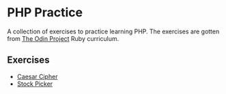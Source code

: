 # PHP Practice
A collection of exercises to practice learning PHP. The exercises are gotten from [The Odin Project](https://theodinproject.com) Ruby curriculum.

## Exercises
- [Caesar Cipher](caesar_cipher.php)
- [Stock Picker](stock_picker.php)
